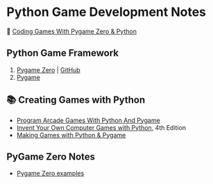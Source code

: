 # Python Game Development Notes

:closed_book: [Coding Games With Pygame Zero & Python](https://electronstudio.github.io/pygame-zero-book/)

## Python Game Framework

1. [Pygame Zero](https://pygame-zero.readthedocs.io/en/stable/index.html) | [GitHub](https://github.com/lordmauve/pgzero)
2. [Pygame](https://www.pygame.org/)

## :books: Creating Games with Python

- [Program Arcade Games With Python And Pygame](http://programarcadegames.com/)
- [Invent Your Own Computer Games with Python](https://inventwithpython.com/invent4thed/), 4th Edition
- [Making Games with Python & Pygame](https://inventwithpython.com/pygame/)

## PyGame Zero Notes

- [Pygame Zero examples](https://github.com/williamhbell/PygameZero)
